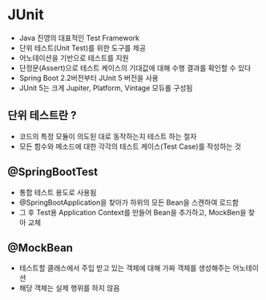 # JUnit
- Java 진영의 대표적인 Test Framework
- 단위 테스트(Unit Test)를 위한 도구를 제공
- 어노테이션을 기반으로 테스트를 지원
- 단정문(Assert)으로 테스트 케이스의 기대값에 대해 수행 결과를 확인할 수 있다 
- Spring Boot 2.2버전부터 JUnit 5 버전을 사용
- JUnit 5는 크게 Jupiter, Platform, Vintage 모듀롤 구성됨


## 단위 테스트란 ? 
- 코드의 특정 모듈이 의도된 대로 동작하는지 테스트 하는 절자
- 모든 함수와 메소드에 대한 각각의 테스트 케이스(Test Case)를 작성하는 것 

## @SpringBootTest
- 통합 테스트 용도로 사용됨
- @SpringBootApplication을 찾아가 하위의 모든 Bean을 스캔하여 로드함
- 그 후 Test용 Application Context를 만들어 Bean을 추가하고, MockBen을 찾아 교체

## @MockBean
- 테스트할 클래스에서 주입 받고 있는 객체에 대해 가짜 객체를 생성해주는 어노테이션
- 해당 객체는 실제 행위를 하지 않음
